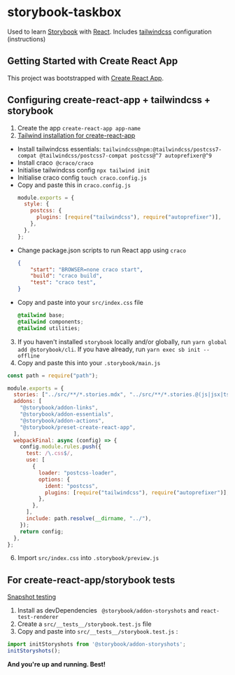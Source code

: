 # storybook-taskbox

Used to learn [Storybook](https://storybook.js.org/) with [React](https://reactjs.org/). Includes [tailwindcss](https://tailwindcss.com) configuration (instructions)

## Getting Started with Create React App


This project was bootstrapped with [Create React App](https://github.com/facebook/create-react-app).

## Configuring create-react-app + tailwindcss + storybook

1. Create the app `create-react-app app-name`
2. [Tailwind installation for create-react-app](https://tailwindcss.com/docs/guides/create-react-app)
  - Install tailwindcss essentials: `tailwindcss@npm:@tailwindcss/postcss7-compat @tailwindcss/postcss7-compat postcss@^7 autoprefixer@^9`
  - Install craco` @craco/craco`
  - Initialise tailwindcss config `npx tailwind init`
  - Initialise craco config `touch craco.config.js`
  - Copy and paste this in `craco.config.js`
    ```javascript
    module.exports = {
      style: {
        postcss: {
          plugins: [require("tailwindcss"), require("autoprefixer")],
        },
      },
    };
    ```
  - Change package.json scripts to run React app using `craco`
    ```json
    {
        "start": "BROWSER=none craco start",
        "build": "craco build",
        "test": "craco test",
    }
    ```
  - Copy and paste into your `src/index.css` file
    ```css
    @tailwind base;
    @tailwind components;
    @tailwind utilities;
    ```
3. If you haven't installed `storybook` locally and/or globally, run `yarn global add @storybook/cli`. If you have already, run `yarn exec sb init --offline`
4. Copy and paste this into your `.storybook/main.js`
```javascript
const path = require("path");

module.exports = {
  stories: ["../src/**/*.stories.mdx", "../src/**/*.stories.@(js|jsx|ts|tsx)"],
  addons: [
    "@storybook/addon-links",
    "@storybook/addon-essentials",
    "@storybook/addon-actions",
    "@storybook/preset-create-react-app",
  ],
  webpackFinal: async (config) => {
    config.module.rules.push({
      test: /\.css$/,
      use: [
        {
          loader: "postcss-loader",
          options: {
            ident: "postcss",
            plugins: [require("tailwindcss"), require("autoprefixer")],
          },
        },
      ],
      include: path.resolve(__dirname, "../"),
    });
    return config;
  },
};
```
6. Import `src/index.css` into `.storybook/preview.js`


## For create-react-app/storybook tests

[Snapshot testing](https://www.learnstorybook.com/intro-to-storybook/react/en/simple-component/)

1. Install as devDependencies ` @storybook/addon-storyshots` and `react-test-renderer`
2. Create a `src/__tests__/storybook.test.js` file
3. Copy and paste into `src/__tests__/storybook.test.js` :

```javascript
import initStoryshots from '@storybook/addon-storyshots';
initStoryshots();
```

**And you're up and running. Best!**